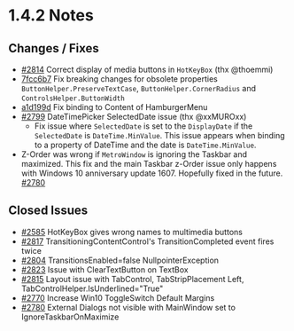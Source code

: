# 1.4.2 Notes

## Changes / Fixes

- [#2814](https://github.com/MahApps/MahApps.Metro/pull/2814) Correct display of media buttons in `HotKeyBox` (thx @thoemmi)
- [7fcc6b7](https://github.com/MahApps/MahApps.Metro/commit/7fcc6b770c77f483eb038705b252cfa7624a343f) Fix breaking changes for obsolete properties `ButtonHelper.PreserveTextCase`, `ButtonHelper.CornerRadius` and `ControlsHelper.ButtonWidth`
- [a1d199d](https://github.com/MahApps/MahApps.Metro/commit/a1d199dd599fa9f46838d6449599b36c7035f76e) Fix binding to Content of HamburgerMenu
- [#2799](https://github.com/MahApps/MahApps.Metro/pull/2799) DateTimePicker SelectedDate issue (thx @xxMUROxx)
    + Fix issue where `SelectedDate` is set to the `DisplayDate` if the `SelectedDate` is `DateTime.MinValue`. This issue appears when binding to a property of DateTime and the date is `DateTime.MinValue`.
- Z-Order was wrong if `MetroWindow` is ignoring the Taskbar and maximized. This fix and the main Taskbar z-Order issue only happens with Windows 10 anniversary update 1607. Hopefully fixed in the future. [#2780](https://github.com/MahApps/MahApps.Metro/issues/2780)

## Closed Issues

- [#2585](https://github.com/MahApps/MahApps.Metro/issues/2585) HotKeyBox gives wrong names to multimedia buttons
- [#2817](https://github.com/MahApps/MahApps.Metro/issues/2817) TransitioningContentControl's TransitionCompleted event fires twice
- [#2804](https://github.com/MahApps/MahApps.Metro/issues/2804) TransitionsEnabled=false NullpointerException
- [#2823](https://github.com/MahApps/MahApps.Metro/issues/2823) Issue with ClearTextButton on TextBox
- [#2815](https://github.com/MahApps/MahApps.Metro/issues/2815) Layout issue with TabControl, TabStripPlacement Left, TabControlHelper.IsUnderlined="True"
- [#2770](https://github.com/MahApps/MahApps.Metro/issues/2770) Increase Win10 ToggleSwitch Default Margins
- [#2780](https://github.com/MahApps/MahApps.Metro/issues/2780) External Dialogs not visible with MainWindow set to IgnoreTaskbarOnMaximize
